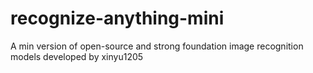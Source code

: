 # recognize-anything-mini
A min version of open-source and strong foundation image recognition models developed by xinyu1205

